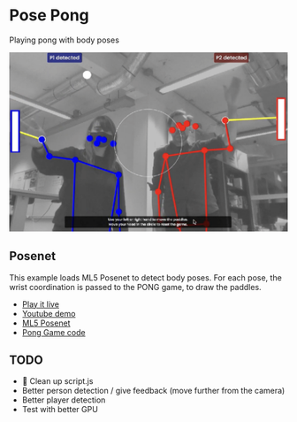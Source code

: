 # Pose Pong

Playing pong with body poses

![pong](./pong.png)

## Posenet

This example loads ML5 Posenet to detect body poses.
For each pose, the wrist coordination is passed to the PONG game, to draw the paddles.

- [Play it live](https://kokodoko.github.io/pose-pong/)
- [Youtube demo](https://www.youtube.com/watch?v=DMebdxAp0j0)
- [ML5 Posenet](https://learn.ml5js.org/#/reference/posenet)
- [Pong Game code](https://glitch.com/~pong-game-canvas)

## TODO

- 🧹 Clean up script.js 
- Better person detection / give feedback (move further from the camera)
- Better player detection
- Test with better GPU

